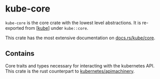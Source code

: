 # kube-core

`kube-core` is the core crate with the lowest level abstractions.
It is re-exported from [[kube]] under `kube::core`.

This crate has the most extensive documentation on [docs.rs/kube/core](https://docs.rs/kube/latest/kube/core/index.html/).

## Contains

Core traits and types necessary for interacting with the kubernetes API.
This crate is the rust counterpart to [kubernetes/apimachinery](https://github.com/kubernetes/apimachinery).

[//begin]: # "Autogenerated link references for markdown compatibility"
[kube]: kube "kube"
[//end]: # "Autogenerated link references"
